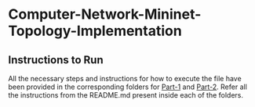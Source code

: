 # Computer-Network-Mininet-Topology-Implementation

## Instructions to Run

All the necessary steps and instructions for how to execute the file have been provided in the corresponding folders for [Part-1](https://github.com/MumukshTayal/Comp_Networks_Assignment_2/blob/main/Part-1/README.md) and [Part-2](https://github.com/MumukshTayal/Comp_Networks_Assignment_2/blob/main/Part-2/README.md). Refer all the instructions from the README.md present inside each of the folders.
